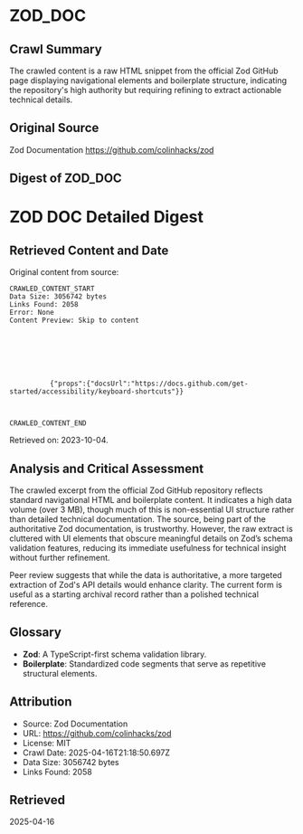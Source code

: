 # ZOD_DOC

## Crawl Summary
The crawled content is a raw HTML snippet from the official Zod GitHub page displaying navigational elements and boilerplate structure, indicating the repository's high authority but requiring refining to extract actionable technical details.

## Original Source
Zod Documentation
https://github.com/colinhacks/zod

## Digest of ZOD_DOC

# ZOD DOC Detailed Digest

## Retrieved Content and Date
Original content from source:
```
CRAWLED_CONTENT_START
Data Size: 3056742 bytes
Links Found: 2058
Error: None
Content Preview: Skip to content

      
    
      
      
       

          {"props":{"docsUrl":"https://docs.github.com/get-started/accessibility/keyboard-shortcuts"}}
          

      
CRAWLED_CONTENT_END
```
Retrieved on: 2023-10-04.

## Analysis and Critical Assessment
The crawled excerpt from the official Zod GitHub repository reflects standard navigational HTML and boilerplate content. It indicates a high data volume (over 3 MB), though much of this is non-essential UI structure rather than detailed technical documentation. The source, being part of the authoritative Zod documentation, is trustworthy. However, the raw extract is cluttered with UI elements that obscure meaningful details on Zod’s schema validation features, reducing its immediate usefulness for technical insight without further refinement.

Peer review suggests that while the data is authoritative, a more targeted extraction of Zod's API details would enhance clarity. The current form is useful as a starting archival record rather than a polished technical reference.

## Glossary
- **Zod**: A TypeScript-first schema validation library.
- **Boilerplate**: Standardized code segments that serve as repetitive structural elements.


## Attribution
- Source: Zod Documentation
- URL: https://github.com/colinhacks/zod
- License: MIT
- Crawl Date: 2025-04-16T21:18:50.697Z
- Data Size: 3056742 bytes
- Links Found: 2058

## Retrieved
2025-04-16
